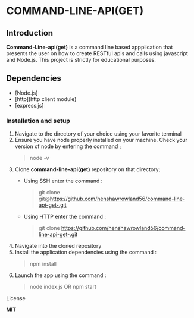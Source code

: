 # **COMMAND-LINE-API(GET)**

## Introduction
**Command-Line-api(get)** is a command line based appplication that presents the user on how to create RESTful apis and calls using javascript and Node.js. This project is strictly for educational purposes.

## Dependencies
 - [Node.js]
-  [http](http client module)
-  [express.js]

### Installation and setup
1. Navigate to the directory of your choice using your favorite terminal
2. Ensure you have node properly installed on your machine. Check your version of node by entering the command ;
    > node -v
3. Clone **command-line-api(get)** repository on that directory;
    - Using SSH enter the command :
         > git clone git@https://github.com/henshawrowland56/command-line-api-get-.git

    - Using HTTP enter the command :
        > git clone https://github.com/henshawrowland56/command-line-api-get-.git
4. Navigate into the cloned repository
5. Install the application dependencies using the command :
    > npm install
6. Launch the app using the command :
    > node index.js
    OR
    > npm start

License

**MIT**




